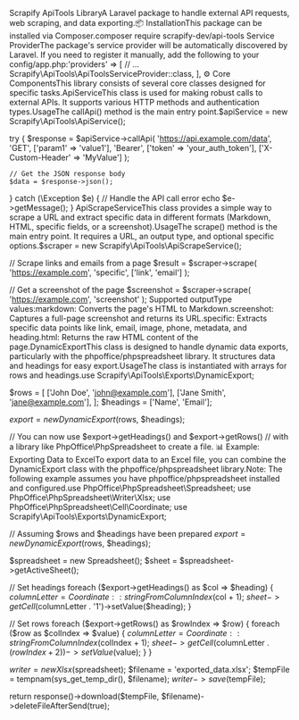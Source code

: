 Scrapify ApiTools LibraryA Laravel package to handle external API requests, web scraping, and data exporting.📦 InstallationThis package can be installed via Composer.composer require scrapify-dev/api-tools
Service ProviderThe package's service provider will be automatically discovered by Laravel. If you need to register it manually, add the following to your config/app.php:'providers' => [
    // ...
    Scrapify\ApiTools\ApiToolsServiceProvider::class,
],
⚙️ Core ComponentsThis library consists of several core classes designed for specific tasks.ApiServiceThis class is used for making robust calls to external APIs. It supports various HTTP methods and authentication types.UsageThe callApi() method is the main entry point.$apiService = new Scrapify\ApiTools\ApiService();

try {
    $response = $apiService->callApi(
        'https://api.example.com/data',
        'GET',
        ['param1' => 'value1'],
        'Bearer',
        ['token' => 'your_auth_token'],
        ['X-Custom-Header' => 'MyValue']
    );

    // Get the JSON response body
    $data = $response->json();
} catch (\Exception $e) {
    // Handle the API call error
    echo $e->getMessage();
}
ApiScrapeServiceThis class provides a simple way to scrape a URL and extract specific data in different formats (Markdown, HTML, specific fields, or a screenshot).UsageThe scrape() method is the main entry point. It requires a URL, an output type, and optional specific options.$scraper = new Scrapify\ApiTools\ApiScrapeService();

// Scrape links and emails from a page
$result = $scraper->scrape(
    'https://example.com',
    'specific',
    ['link', 'email']
);

// Get a screenshot of the page
$screenshot = $scraper->scrape(
    'https://example.com',
    'screenshot'
);
Supported outputType values:markdown: Converts the page's HTML to Markdown.screenshot: Captures a full-page screenshot and returns its URL.specific: Extracts specific data points like link, email, image, phone, metadata, and heading.html: Returns the raw HTML content of the page.DynamicExportThis class is designed to handle dynamic data exports, particularly with the phpoffice/phpspreadsheet library. It structures data and headings for easy export.UsageThe class is instantiated with arrays for rows and headings.use Scrapify\ApiTools\Exports\DynamicExport;

$rows = [
    ['John Doe', 'john@example.com'],
    ['Jane Smith', 'jane@example.com'],
];
$headings = ['Name', 'Email'];

$export = new DynamicExport($rows, $headings);

// You can now use $export->getHeadings() and $export->getRows()
// with a library like PhpOffice\PhpSpreadsheet to create a file.
📊 Example: Exporting Data to ExcelTo export data to an Excel file, you can combine the DynamicExport class with the phpoffice/phpspreadsheet library.Note: The following example assumes you have phpoffice/phpspreadsheet installed and configured.use PhpOffice\PhpSpreadsheet\Spreadsheet;
use PhpOffice\PhpSpreadsheet\Writer\Xlsx;
use PhpOffice\PhpSpreadsheet\Cell\Coordinate;
use Scrapify\ApiTools\Exports\DynamicExport;

// Assuming $rows and $headings have been prepared
$export = new DynamicExport($rows, $headings);

$spreadsheet = new Spreadsheet();
$sheet = $spreadsheet->getActiveSheet();

// Set headings
foreach ($export->getHeadings() as $col => $heading) {
    $columnLetter = Coordinate::stringFromColumnIndex($col + 1);
    $sheet->getCell($columnLetter . '1')->setValue($heading);
}

// Set rows
foreach ($export->getRows() as $rowIndex => $row) {
    foreach ($row as $colIndex => $value) {
        $columnLetter = Coordinate::stringFromColumnIndex($colIndex + 1);
        $sheet->getCell($columnLetter . ($rowIndex + 2))->setValue($value);
    }
}

$writer = new Xlsx($spreadsheet);
$filename = 'exported_data.xlsx';
$tempFile = tempnam(sys_get_temp_dir(), $filename);
$writer->save($tempFile);

return response()->download($tempFile, $filename)->deleteFileAfterSend(true);

